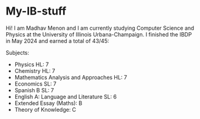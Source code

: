 # My-IB-stuff
Hi! I am Madhav Menon and I am currently studying Computer Science and Physics at the University of Illinois Urbana-Champaign. I finished the IBDP in May 2024 and earned a total of 43/45:

Subjects:
- Physics HL: 7
- Chemistry HL: 7
- Mathematics Analysis and Approaches HL: 7
- Economics SL: 7
- Spanish B SL: 7
- English A: Language and Literature SL: 6
- Extended Essay (Maths): B
- Theory of Knowledge: C
